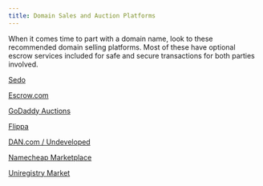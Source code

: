 ```yaml
---
title: Domain Sales and Auction Platforms
---
```

When it comes time to part with a domain name, look to these recommended domain selling platforms. Most of these have optional escrow services included for safe and secure transactions for both parties involved.
<!-- end -->
[Sedo](https://www.sedo.com/?ref=domaincord.com)

[Escrow.com](https://escrow.com/?ref=domaincord.com)

[GoDaddy Auctions](https://auctions.godaddy.com/?ref=domaincord.com)

[Flippa](https://www.flippa.com/?ref=domaincord.com)

[DAN.com / Undeveloped](https://dan.com/?ref=domaincord.com)

[Namecheap Marketplace](https://www.namecheap.com/domains/marketplace/buy-domains/?ref=domaincord.com)

[Uniregistry Market](https://uniregistry.com/market?ref=domaincord.com)